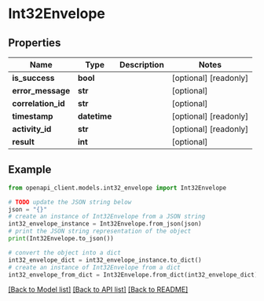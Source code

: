 # Int32Envelope


## Properties

Name | Type | Description | Notes
------------ | ------------- | ------------- | -------------
**is_success** | **bool** |  | [optional] [readonly] 
**error_message** | **str** |  | [optional] 
**correlation_id** | **str** |  | [optional] 
**timestamp** | **datetime** |  | [optional] [readonly] 
**activity_id** | **str** |  | [optional] [readonly] 
**result** | **int** |  | [optional] 

## Example

```python
from openapi_client.models.int32_envelope import Int32Envelope

# TODO update the JSON string below
json = "{}"
# create an instance of Int32Envelope from a JSON string
int32_envelope_instance = Int32Envelope.from_json(json)
# print the JSON string representation of the object
print(Int32Envelope.to_json())

# convert the object into a dict
int32_envelope_dict = int32_envelope_instance.to_dict()
# create an instance of Int32Envelope from a dict
int32_envelope_from_dict = Int32Envelope.from_dict(int32_envelope_dict)
```
[[Back to Model list]](../README.md#documentation-for-models) [[Back to API list]](../README.md#documentation-for-api-endpoints) [[Back to README]](../README.md)


